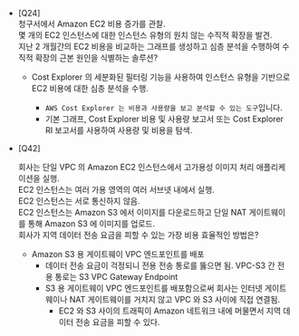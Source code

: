   

- [Q24]  
    청구서에서 Amazon EC2 비용 증가를 관찰.  
    몇 개의 EC2 인스턴스에 대한 인스턴스 유형의 원치 않는 수직적 확장을 발견.  
    지난 2 개월간의 EC2 비용을 비교하는 그래프를 생성하고 심층 분석을 수행하여 수직적 확장의 근본 원인을 식별하는 솔루션?
    - Cost Explorer 의 세분화된 필터링 기능을 사용하여 인스턴스 유형을 기반으로 EC2 비용에 대한 심층 분석을 수행.
        
        - `AWS Cost Explorer 는 비용과 사용량을 보고 분석할 수 있는 도구`입니다.
        - 기본 그래프, Cost Explorer 비용 및 사용량 보고서 또는 Cost Explorer RI 보고서를 사용하여 사용량 및 비용을 탐색.
        
          
        

  

- [Q42]
    
    회사는 단일 VPC 의 Amazon EC2 인스턴스에서 고가용성 이미지 처리 애플리케이션을 실행.  
    EC2 인스턴스는 여러 가용 영역의 여러 서브넷 내에서 실행.  
    EC2 인스턴스는 서로 통신하지 않음.  
    EC2 인스턴스는 Amazon S3 에서 이미지를 다운로드하고 단일 NAT 게이트웨이를 통해 Amazon S3 에 이미지를 업로드.  
    회사가 지역 데이터 전송 요금을 피할 수 있는 가장 비용 효율적인 방법은?
    
    - Amazon S3 용 게이트웨이 VPC 엔드포인트를 배포
        - 데이터 전송 요금이 걱정되니 전용 전송 통로를 뚫으면 됨. VPC-S3 간 전용 통로는 S3 VPC Gateway Endpoint
        - S3 용 게이트웨이 VPC 엔드포인트를 배포함으로써 회사는 인터넷 게이트웨이나 NAT 게이트웨이를 거치지 않고 VPC 와 S3 사이에 직접 연결됨.
            - EC2 와 S3 사이의 트래픽이 Amazon 네트워크 내에 머물면서 지역 데이터 전송 요금을 피할 수 있다.